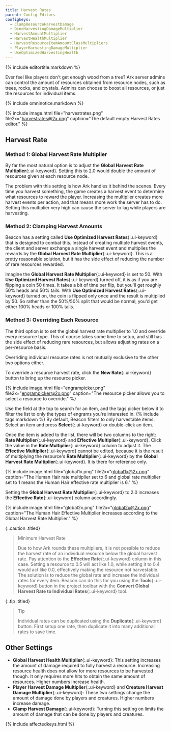 ```yaml
---
title: Harvest Rates
parent: Config Editors
configkeys:
  - ClampResourceHarvestDamage
  - DinoHarvestingDamageMultiplier
  - HarvestAmountMultiplier
  - HarvestHealthMultiplier
  - HarvestResourceItemAmountClassMultipliers
  - PlayerHarvestingDamageMultiplier
  - UseOptimizedHarvestingHealth
---
```

{% include editortitle.markdown %}

Ever feel like players don't get enough wood from a tree? Ark server admins can control the amount of resources obtained from resource nodes, such as trees, rocks, and crystals. Admins can choose to boost all resources, or just the resources for individual items.

{% include omninotice.markdown %}

{% include image.html file="harvestrates.png" file2x="harvestrates@2x.png" caption="The default empty Harvest Rates editor." %}

## Harvest Rate

### Method 1: Global Harvest Rate Multiplier
By far the most natural option is to adjust the **Global Harvest Rate Multiplier**{:.ui-keyword}. Setting this to 2.0 would double the amount of resources given at each resource node.

The problem with this setting is how Ark handles it behind the scenes. Every time you harvest something, the game creates a harvest event to determine what resources to reward the player. Increasing the multiplier creates more harvest events per action, and that means more work the server has to do. Setting this multiplier very high can cause the server to lag while players are harvesting.

### Method 2: Clamping Harvest Amounts
Beacon has a setting called **Use Optimized Harvest Rates**{:.ui-keyword} that is designed to combat this. Instead of creating multiple harvest events, the client and server exchange a single harvest event and multiplies the rewards by the **Global Harvest Rate Multiplier**{:.ui-keyword}. This is a pretty reasonable solution, but it has the side effect of reducing the number of rare resources rewarded.

Imagine the **Global Harvest Rate Multiplier**{:.ui-keyword} is set to 50. With **Use Optimized Harvest Rates**{:.ui-keyword} turned off, it is as if you are flipping a coin 50 times. It takes a bit of time per flip, but you'll get roughly 50% heads and 50% tails. With **Use Optimized Harvest Rates**{:.ui-keyword} turned on, the coin is flipped only once and the result is multiplied by 50. So rather than the 50%/50% split that would be normal, you'd get either 100% heads or 100% tails.

### Method 3: Overriding Each Resource
The third option is to set the global harvest rate multiplier to 1.0 and override every resource type. This of course takes some time to setup, and still has the side effect of reducing rare resources, but allows adjusting rates on a per-resource basis.

Overriding individual resource rates is not mutually exclusive to the other two options either.

To override a resource harvest rate, click the **New Rate**{:.ui-keyword} button to bring up the resource picker.

{% include image.html file="engrampicker.png" file2x="engrampicker@2x.png" caption="The resource picker allows you to select a resource to override." %}

Use the field at the top to search for an item, and the tags picker below it to filter the list to only the types of engrams you're interested in. {% include tags.markdown %} By default, Beacon filters to only harvestable items. Select an item and press **Select**{:.ui-keyword} or double-click an item.

Once the item is added to the list, there will be two columns to the right: **Rate Multiplier**{:.ui-keyword} and **Effective Multiplier**{:.ui-keyword}. Click the value in the **Rate Multiplier**{:.ui-keyword} column to adjust it. The **Effective Multiplier**{:.ui-keyword} cannot be edited, because it is the result of multiplying the resource's **Rate Multiplier**{:.ui-keyword} by the **Global Harvest Rate Multiplier**{:.ui-keyword}. It is there for reference only.

{% include image.html file="global1x.png" file2x="global1x@2x.png" caption="The Human Hair rate multiplier set to 6 and global rate multiplier set to 1 means the Human Hair effective rate multiplier is 6." %}

Setting the **Global Harvest Rate Multiplier**{:.ui-keyword} to 2.0 increases the **Effective Rate**{:.ui-keyword} column accordingly.

{% include image.html file="global2x.png" file2x="global2x@2x.png" caption="The Human Hair Effective Multiplier increases according to the Global Harvest Rate Multiplier." %}

{:.caution .titled}
> Minimum Harvest Rate
> 
> Due to how Ark rounds these multipliers, it is not possible to reduce the harvest rate of an individual resource below the global harvest rate. Pay attention to the **Effective Rate**{:.ui-keyword} column in this case. Setting a resource to 0.5 will act like 1.0, while setting it to 0.4 would act like 0.0, effectively making the resource not harvestable. The solution is to reduce the global rate and increase the individual rates for every item. Beacon can do this for you using the **Tools**{:.ui-keyword} button in the project toolbar with the **Convert Global Harvest Rate to Individual Rates**{:.ui-keyword} tool.

{:.tip .titled}
> Tip
> 
> Individual rates can be duplicated using the **Duplicate**{:.ui-keyword} button. First setup one rate, then duplicate it into many additional rates to save time.

## Other Settings

- **Global Harvest Health Multiplier**{:.ui-keyword}: This setting increases the amount of damage required to fully harvest a resource. Increasing resource health does not allow for more resources to be harvested though. It only requires more hits to obtain the same amount of resources. Higher numbers increase health.
- **Player Harvest Damage Multiplier**{:.ui-keyword} and **Creature Harvest Damage Multiplier**{:.ui-keyword}: These two settings change the amount of damage done by players and creatures. Higher numbers increase damage.
- **Clamp Harvest Damage**{:.ui-keyword}: Turning this setting on limits the amount of damage that can be done by players and creatures.

{% include affectedkeys.html %}
